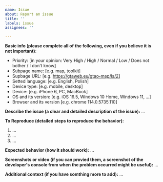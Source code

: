 ```yaml
---
name: Issue
about: Report an issue
title: ''
labels: issue
assignees: ''

---
```


**Basic info (please complete all of the following, even if you believe it is not important):**
- Priority: [in your opinion: Very High / High / Normal / Low / Does not bother / I don't know]
- Subpage name: [e.g. map, toolkit]
- Supbage URL: [e.g. https://gtaweb.eu/gtao-map/ls/2]
- Setted language: [e.g. English, Polish]
- Device type: [e.g. mobile, desktop]
- Device: [e.g. iPhone 6, PC, MacBook]
- OS and its version: [e.g. iOS 16.5, Windows 10 Home, Windows 11, ...]
- Browser and its version [e.g. chrome 114.0.5735.110]

**Describe the issue (a clear and detailed description of the issue):**
...

**To Reproduce  (detailed steps to reproduce the behavior):**
1. ...
2. ...
3. ...

**Expected behavior  (how it should work):**
...

**Screenshots or video (if you can provied them,  a screenshot of the developer's console from when the problem occurred might be useful):**
...

**Additional context (if you have somthing more to add):**
...
